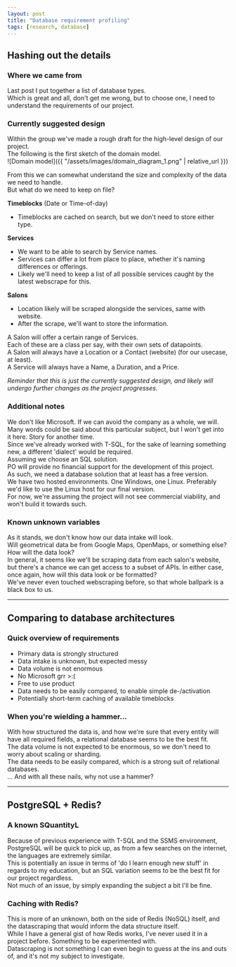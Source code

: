 ```yaml
---
layout: post
title: "Database requirement profiling"
tags: [research, database]
---
```


## Hashing out the details
### Where we came from
Last post I put together a list of database types.  
Which is great and all, don't get me wrong, but to choose one, I need to understand the requirements of our project.  


### Currently suggested design
Within the group we've made a rough draft for the high-level design of our project.  
The following is the first sketch of the domain model.  
![Domain model]({{ "/assets/images/domain_diagram_1.png" | relative_url }})

From this we can somewhat understand the size and complexity of the data we need to handle.  
But what do we need to keep on file?  

**Timeblocks** (Date or Time-of-day)  
- Timeblocks are cached on search, but we don't need to store either type.  

**Services**  
- We want to be able to search by Service names.  
- Services can differ a lot from place to place, whether it's naming differences or offerings.  
- Likely we'll need to keep a list of all possible services caught by the latest webscrape for this.  

**Salons**  
- Location likely will be scraped alongside the services, same with website.  
- After the scrape, we'll want to store the information.  

A Salon will offer a certain range of Services.  
Each of these are a class per say, with their own sets of datapoints.  
A Salon will always have a Location or a Contact (website) (for our usecase, at least).  
A Service will always have a Name, a Duration, and a Price.  

_Reminder that this is just the currently suggested design, and likely will undergo further changes as the project progresses._  


### Additional notes
We don't like Microsoft. If we can avoid the company as a whole, we will.  
<span class="note">Many words could be said about this particular subject, but I won't get into it here. Story for another time.</span>  
Since we've already worked with T-SQL, for the sake of learning something new, a different 'dialect' would be required.  
<span class="note">Assuming we choose an SQL solution.</span>  
PO will provide no financial support for the development of this project.  
<span class="note">As such, we need a database solution that at least has a free version.</span>  
We have two hosted environments. One Windows, one Linux. Preferably we'd like to use the Linux host for our final version.  
For now, we're assuming the project will not see commercial viability, and won't build it towards such.  


### Known unknown variables
As it stands, we don't know how our data intake will look.  
Will geometrical data be from Google Maps, OpenMaps, or something else? How will the data look?  
In general, it seems like we'll be scraping data from each salon's website, but there's a chance we can get access to a subset of APIs. In either case, once again, how will this data look or be formatted?  
We've never even touched webscraping before, so that whole ballpark is a black box to us.  

---

## Comparing to database architectures
### Quick overview of requirements
- Primary data is strongly structured  
- Data intake is unknown, but expected messy  
- Data volume is not enormous  
- No Microsoft grr >:(  
- Free to use product  
- Data needs to be easily compared, to enable simple de-/activation  
- Potentially short-term caching of available timeblocks  


### When you're wielding a hammer...
With how structured the data is, and how we're sure that every entity will have all required fields, a relational database seems to be the best fit.  
The data volume is not expected to be enormous, so we don't need to worry about scaling or sharding.  
The data needs to be easily compared, which is a strong suit of relational databases.  
... And with all these nails, why not use a hammer?  

---

## PostgreSQL + Redis?
### A known SQuantityL
Because of previous experience with T-SQL and the SSMS environment, PostgreSQL will be quick to pick up, as from a few searches on the internet, the languages are extremely similar.  
This is potentially an issue in terms of 'do I learn enough new stuff' in regards to my education, but an SQL variation seems to be the best fit for our project regardless.  
<span class="note">Not much of an issue, by simply expanding the subject a bit I'll be fine.</span>  


### Caching with Redis?
This is more of an unknown, both on the side of Redis (NoSQL) itself, and the datascraping that would inform the data structure itself.  
While I have a general gist of how Redis works, I've never used it in a project before. Something to be experimented with.  
Datascraping is not something I can even begin to guess at the ins and outs of, and it's not my subject to investigate.  